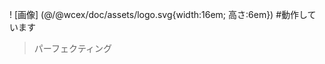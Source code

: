 <!--DESC: {"icon":"explore"} -->
! [画像] (@/@wcex/doc/assets/logo.svg{width:16em; 高さ:6em})
#動作しています
>パーフェクティング
